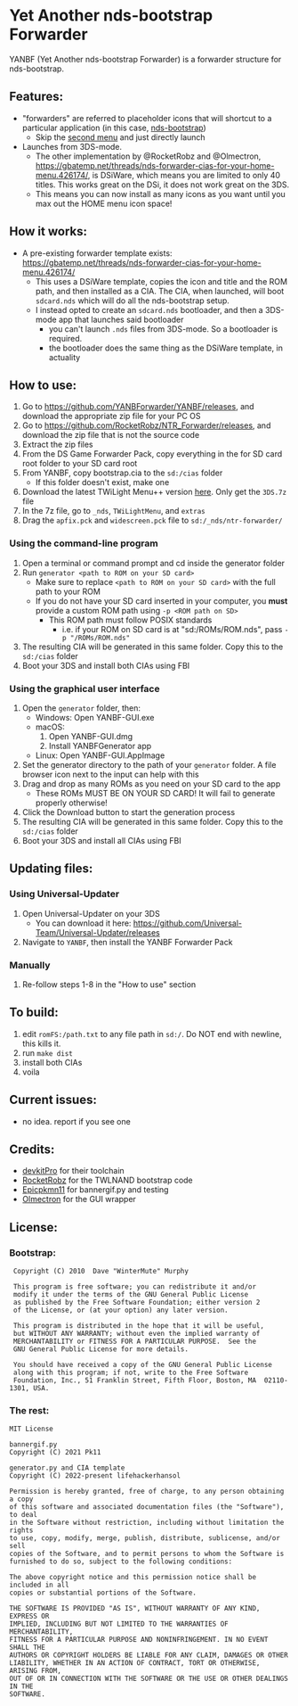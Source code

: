 Yet Another nds-bootstrap Forwarder
=======

YANBF (Yet Another nds-bootstrap Forwarder) is a forwarder structure for nds-bootstrap.

## Features:
- "forwarders" are referred to placeholder icons that will shortcut to a particular application (in this case, [nds-bootstrap](https://github.com/DS-Homebrew/nds-bootstrap))
    - Skip the [second menu](https://github.com/DS-Homebrew/TWiLightMenu) and just directly launch
- Launches from 3DS-mode.
    - The other implementation by @RocketRobz and @Olmectron, https://gbatemp.net/threads/nds-forwarder-cias-for-your-home-menu.426174/, is DSiWare, which means you are limited to only 40 titles. This works great on the DSi, it does not work great on the 3DS.
    - This means you can now install as many icons as you want until you max out the HOME menu icon space!

## How it works:
- A pre-existing forwarder template exists: https://gbatemp.net/threads/nds-forwarder-cias-for-your-home-menu.426174/
    - This uses a DSiWare template, copies the icon and title and the ROM path, and then installed as a CIA. The CIA, when launched, will boot `sdcard.nds` which will do all the nds-bootstrap setup.
    - I instead opted to create an `sdcard.nds` bootloader, and then a 3DS-mode app that launches said bootloader
        - you can't launch `.nds` files from 3DS-mode. So a bootloader is required.
        - the bootloader does the same thing as the DSiWare template, in actuality

## How to use:
1. Go to https://github.com/YANBForwarder/YANBF/releases, and download the appropriate zip file for your PC OS
1. Go to https://github.com/RocketRobz/NTR_Forwarder/releases, and download the zip file that is not the source code
1. Extract the zip files
1. From the DS Game Forwarder Pack, copy everything in the for SD card root folder to your SD card root
1. From YANBF, copy bootstrap.cia to the `sd:/cias` folder
    - If this folder doesn't exist, make one
1. Download the latest TWiLight Menu++ version [here](https://github.com/DS-Homebrew/TWiLightMenu/releases). Only get the `3DS.7z` file
1. In the 7z file, go to `_nds`, `TWiLightMenu`, and `extras`
1. Drag the `apfix.pck` and `widescreen.pck` file to `sd:/_nds/ntr-forwarder/`

### Using the command-line program
1. Open a terminal or command prompt and cd inside the generator folder
1. Run `generator <path to ROM on your SD card>`
    - Make sure to replace `<path to ROM on your SD card>` with the full path to your ROM
    - If you do not have your SD card inserted in your computer, you **must** provide a custom ROM path using `-p <ROM path on SD>`
        - This ROM path must follow POSIX standards
            - i.e. if your ROM on SD card is at "sd:/ROMs/ROM.nds", pass `-p "/ROMs/ROM.nds"`
1. The resulting CIA will be generated in this same folder. Copy this to the `sd:/cias` folder
1. Boot your 3DS and install both CIAs using FBI

### Using the graphical user interface
1. Open the `generator` folder, then:
    - Windows: Open YANBF-GUI.exe
    - macOS: 
        1. Open YANBF-GUI.dmg
        1. Install YANBFGenerator app
    - Linux: Open YANBF-GUI.AppImage
1. Set the generator directory to the path of your `generator` folder. A file browser icon next to the input can help with this
1. Drag and drop as many ROMs as you need on your SD card to the app
    - These ROMs MUST BE ON YOUR SD CARD! It will fail to generate properly otherwise!
1. Click the Download button to start the generation process
1. The resulting CIA will be generated in this same folder. Copy this to the `sd:/cias` folder
1. Boot your 3DS and install all CIAs using FBI

## Updating files:
### Using Universal-Updater
1. Open Universal-Updater on your 3DS
    - You can download it here: https://github.com/Universal-Team/Universal-Updater/releases
1. Navigate to `YANBF`, then install the YANBF Forwarder Pack

### Manually
1. Re-follow steps 1-8 in the "How to use" section

## To build:
  1. edit `romFS:/path.txt` to any file path in `sd:/`. Do NOT end with newline, this kills it.
  1. run `make dist`
  1. install both CIAs
  1. voila

## Current issues:
  - no idea. report if you see one

## Credits:
  - [devkitPro](https://devkitpro.org) for their toolchain
  - [RocketRobz](https://github.com/RocketRobz/NTR_Forwarder) for the TWLNAND bootstrap code
  - [Epicpkmn11](https://github.com/Epicpkmn11) for bannergif.py and testing
  - [Olmectron](https://github.com/Olmectron/Simple-Web-App-GUI-for-YANBF-Generator) for the GUI wrapper

## License:

### Bootstrap:
```
 Copyright (C) 2010  Dave "WinterMute" Murphy

 This program is free software; you can redistribute it and/or
 modify it under the terms of the GNU General Public License
 as published by the Free Software Foundation; either version 2
 of the License, or (at your option) any later version.

 This program is distributed in the hope that it will be useful,
 but WITHOUT ANY WARRANTY; without even the implied warranty of
 MERCHANTABILITY or FITNESS FOR A PARTICULAR PURPOSE.  See the
 GNU General Public License for more details.

 You should have received a copy of the GNU General Public License
 along with this program; if not, write to the Free Software
 Foundation, Inc., 51 Franklin Street, Fifth Floor, Boston, MA  02110-1301, USA.
```

### The rest:
```
MIT License

bannergif.py
Copyright (C) 2021 Pk11

generator.py and CIA template
Copyright (C) 2022-present lifehackerhansol

Permission is hereby granted, free of charge, to any person obtaining a copy
of this software and associated documentation files (the "Software"), to deal
in the Software without restriction, including without limitation the rights
to use, copy, modify, merge, publish, distribute, sublicense, and/or sell
copies of the Software, and to permit persons to whom the Software is
furnished to do so, subject to the following conditions:

The above copyright notice and this permission notice shall be included in all
copies or substantial portions of the Software.

THE SOFTWARE IS PROVIDED "AS IS", WITHOUT WARRANTY OF ANY KIND, EXPRESS OR
IMPLIED, INCLUDING BUT NOT LIMITED TO THE WARRANTIES OF MERCHANTABILITY,
FITNESS FOR A PARTICULAR PURPOSE AND NONINFRINGEMENT. IN NO EVENT SHALL THE
AUTHORS OR COPYRIGHT HOLDERS BE LIABLE FOR ANY CLAIM, DAMAGES OR OTHER
LIABILITY, WHETHER IN AN ACTION OF CONTRACT, TORT OR OTHERWISE, ARISING FROM,
OUT OF OR IN CONNECTION WITH THE SOFTWARE OR THE USE OR OTHER DEALINGS IN THE
SOFTWARE.
```
